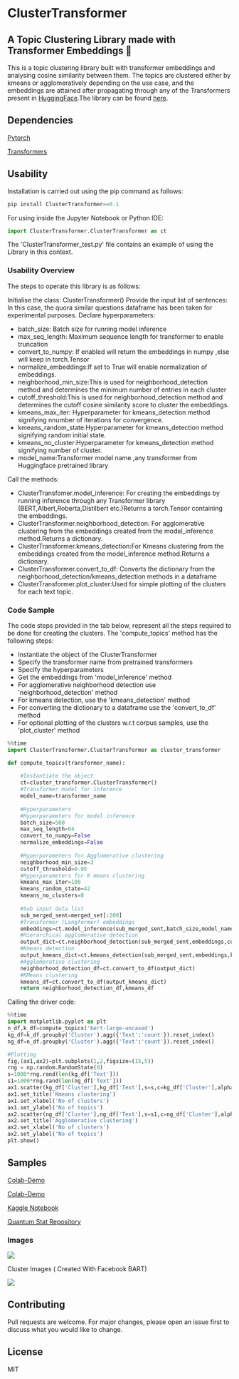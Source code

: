 # ClusterTransformer


## A Topic Clustering Library made with Transformer Embeddings :robot:


This is a topic  clustering library built with transformer embeddings and analysing cosine similarity between them. The topics are clustered either by kmeans or agglomeratively depending on the use case, and the embeddings are attained after propagating through any of the Transformers present in [HuggingFace](https://huggingface.co/transformers/pretrained_models.html).The library can be found [here](https://pypi.org/project/ClusterTransformer/).



## Dependencies

<a href="https://pytorch.org/">Pytorch</a>


<a href="https://huggingface.co/transformers/">Transformers</a>





## Usability

Installation is carried out using the pip command as follows:

```python
pip install ClusterTransformer==0.1
```

For using inside the Jupyter Notebook or Python IDE:

```python
import ClusterTransformer.ClusterTransformer as ct
```

The  'ClusterTransformer_test.py' file contains an example of using the Library in this context.


### Usability Overview

The steps to operate this library is as follows:

Initialise the class: ClusterTransformer()
Provide the input list of sentences: In this case, the quora similar questions dataframe has been taken for experimental purposes.
Declare hyperparameters:

- batch_size: Batch size for running model inference
- max_seq_length: Maximum sequence length for transformer to enable truncation
- convert_to_numpy: If enabled will return the embeddings in numpy ,else will keep in torch.Tensor
- normalize_embeddings:If set to True will enable normalization of embeddings.
- neighborhood_min_size:This is used for neighborhood_detection method and determines the minimum number of entries in each cluster
- cutoff_threshold:This is used for neighborhood_detection method and determines the cutoff cosine similarity score to cluster the embeddings.
- kmeans_max_iter: Hyperparameter for kmeans_detection method signifying nnumber of iterations for convergence.
- kmeans_random_state:Hyperparameter for kmeans_detection method signifying random initial state.
- kmeans_no_cluster:Hyperparameter for kmeans_detection method signifying number of cluster.
- model_name:Transformer model name ,any transformer from Huggingface pretrained library

Call the methods:

- ClusterTransfomer.model_inference: For creating the embeddings by running inference through any Transformer library (BERT,Albert,Roberta,Distilbert etc.)Returns a torch.Tensor containing the embeddings.
- ClusterTransformer.neighborhood_detection: For agglomerative clustering from the embeddings created from the model_inference method.Returns a dictionary.
- ClusterTransformer.kmeans_detection:For Kmeans clustering from the embeddings created from the model_inference method.Returns a dictionary.
- ClusterTransformer.convert_to_df: Converts the dictionary from the neighborhood_detection/kmeans_detection methods in a dataframe
- ClusterTransformer.plot_cluster:Used for simple plotting of the clusters for each text topic.


### Code Sample

The code steps provided in the tab below, represent all the steps required to be done for creating the clusters. The 'compute_topics' method has the following steps:

- Instantiate the object of the ClusterTransformer
- Specify the transformer name from pretrained transformers
- Specify the hyperparameters
- Get the embeddings from 'model_inference' method
- For agglomerative neighborhood detection use 'neighborhood_detection' method
- For kmeans detection, use the 'kmeans_detection' method
- For converting the dictionary to a dataframe use the 'convert_to_df' method
- For optional plotting of the clusters w.r.t corpus samples, use the 'plot_cluster' method

```python
%%time
import ClusterTransformer.ClusterTransformer as cluster_transformer

def compute_topics(transformer_name):
    
    #Instantiate the object
    ct=cluster_transformer.ClusterTransformer()
    #Transformer model for inference
    model_name=transformer_name
    
    #Hyperparameters
    #Hyperparameters for model inference
    batch_size=500
    max_seq_length=64
    convert_to_numpy=False
    normalize_embeddings=False
    
    #Hyperparameters for Agglomerative clustering
    neighborhood_min_size=3
    cutoff_threshold=0.95
    #Hyperparameters for K means clustering
    kmeans_max_iter=100
    kmeans_random_state=42
    kmeans_no_clusters=8
    
    #Sub input data list
    sub_merged_sent=merged_set[:200]
    #Transformer (Longformer) embeddings
    embeddings=ct.model_inference(sub_merged_sent,batch_size,model_name,max_seq_length,normalize_embeddings,convert_to_numpy)
    #Hierarchical agglomerative detection
    output_dict=ct.neighborhood_detection(sub_merged_sent,embeddings,cutoff_threshold,neighborhood_min_size)
    #Kmeans detection
    output_kmeans_dict=ct.kmeans_detection(sub_merged_sent,embeddings,kmeans_no_clusters,kmeans_max_iter,kmeans_random_state)
    #Agglomerative clustering
    neighborhood_detection_df=ct.convert_to_df(output_dict)
    #KMeans clustering 
    kmeans_df=ct.convert_to_df(output_kmeans_dict)
    return neighborhood_detection_df,kmeans_df 
```

Calling the driver code:

```python
%%time
import matplotlib.pyplot as plt
n_df,k_df=compute_topics('bert-large-uncased')
kg_df=k_df.groupby('Cluster').agg({'Text':'count'}).reset_index()
ng_df=n_df.groupby('Cluster').agg({'Text':'count'}).reset_index()

#Plotting
fig,(ax1,ax2)=plt.subplots(1,2,figsize=(15,5))
rng = np.random.RandomState(0)
s=1000*rng.rand(len(kg_df['Text']))
s1=1000*rng.rand(len(ng_df['Text']))
ax1.scatter(kg_df['Cluster'],kg_df['Text'],s=s,c=kg_df['Cluster'],alpha=0.3)
ax1.set_title('Kmeans clustering')
ax1.set_xlabel('No of clusters')
ax1.set_ylabel('No of topics')
ax2.scatter(ng_df['Cluster'],ng_df['Text'],s=s1,c=ng_df['Cluster'],alpha=0.3)
ax2.set_title('Agglomerative clustering')
ax2.set_xlabel('No of clusters')
ax2.set_ylabel('No of topics')
plt.show()
```


## Samples


[Colab-Demo](https://colab.research.google.com/drive/18HAoATFfuXGAGzPcOhWgZa0a9B6yOpKK?usp=sharing)


[Colab-Demo](https://colab.research.google.com/drive/1sLhuHiUqAUHgsbovA6-kiTaLfwy8QzSn?usp=sharing)


[Kaggle Notebook](https://www.kaggle.com/abhilash1910/clustertransformer-topic-modelling-in-transformers/)


[Quantum Stat Repository](https://index.quantumstat.com/#clustertransformer)


### Images

<img src="https://i.imgur.com/Fjm01Ca.png">


Cluster Images ( Created With Facebook BART)


<img src="https://i.imgur.com/y9Oc5XW.png">


## Contributing

Pull requests are welcome. For major changes, please open an issue first to discuss what you would like to change.

## License

MIT

